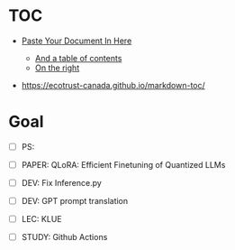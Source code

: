 # TOC
- [Paste Your Document In Here](#paste-your-document-in-here)
  * [And a table of contents](#and-a-table-of-contents)
  * [On the right](#on-the-right)

- https://ecotrust-canada.github.io/markdown-toc/


# Goal

- [ ] PS: 
- [ ] PAPER: QLoRA: Efficient Finetuning of Quantized LLMs
- [ ] DEV: Fix Inference.py
- [ ] DEV: GPT prompt translation
- [ ] LEC: KLUE
- [ ] STUDY: Github Actions


